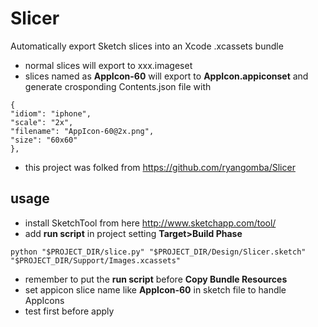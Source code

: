 # Slicer

Automatically export Sketch slices into an Xcode .xcassets bundle

* normal slices will export to xxx.imageset
* slices named as **AppIcon-60** will export to **AppIcon.appiconset** and generate crosponding Contents.json file with
```
{
"idiom": "iphone",
"scale": "2x",
"filename": "AppIcon-60@2x.png",
"size": "60x60"
},
```

- this project was folked from https://github.com/ryangomba/Slicer

## usage
* install SketchTool from here http://www.sketchapp.com/tool/
* add **run script** in project setting **Target>Build Phase**
```
python "$PROJECT_DIR/slice.py" "$PROJECT_DIR/Design/Slicer.sketch" "$PROJECT_DIR/Support/Images.xcassets"
```
* remember to put the **run script** before **Copy Bundle Resources**
* set appicon slice name like **AppIcon-60** in sketch file to handle AppIcons
* test first before apply
